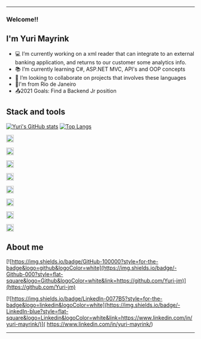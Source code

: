 -----------------------------------------------------------------------------------------------------------------------------------------------------------------------------------

### Welcome!!


## I'm Yuri Mayrink


- 💻 I’m currently working on a xml reader that can integrate to an external banking application, and returns to our customer some analytics info.
- 📚 I’m currently learning C#, ASP.NET MVC, API's and OOP concepts
- 👯 I’m looking to collaborate on projects that involves these languages
- 🏡I'm from Rio de Janeiro
- 📤2021 Goals: Find a Backend Jr position

## Stack and tools


[![Yuri's GitHub stats](https://github-readme-stats.vercel.app/api?username=Yuri-jm&show_icons=true&theme=radical)](https://github.com/Yuri-jm/github-readme-stats)
[![Top Langs](https://github-readme-stats.vercel.app/api/top-langs/?username=Yuri-jm)](https://github.com/Yuri-jm/github-readme-stats)


<code><img height= '20' src="https://img.shields.io/badge/HTML5-E34F26?style=for-the-badge&logo=html5&logoColor=white"></code>

<code><img height= '20' src="https://img.shields.io/badge/CSS3-1572B6?style=for-the-badge&logo=css3&logoColor=white"></code>

<code><img height= '20' src="https://img.shields.io/badge/C-00599C?style=for-the-badge&logo=c&logoColor=white"></code>

<code><img height= '20' src="https://img.shields.io/badge/C%23-239120?style=for-the-badge&logo=c-sharp&logoColor=white"></code>

<code><img height= '20' src="https://img.shields.io/badge/MySQL-00000F?style=for-the-badge&logo=mysql&logoColor=white"></code>

<code><img height= '20' src="https://img.shields.io/badge/.NET-512BD4?style=for-the-badge&logo=dotnet&logoColor=white"></code>

<code><img height= '20' src="https://img.shields.io/badge/Git-F05032?style=for-the-badge&logo=git&logoColor=white"></code>

<code><img height= '20' src="https://img.shields.io/badge/Visual_Studio-5C2D91?style=for-the-badge&logo=visual%20studio&logoColor=white"></code>





## About me
[![https://img.shields.io/badge/GitHub-100000?style=for-the-badge&logo=github&logoColor=white](https://img.shields.io/badge/-Github-000?style=flat-square&logo=Github&logoColor=white&link=https://github.com/Yuri-jm)](https://github.com/Yuri-jm)

[![https://img.shields.io/badge/LinkedIn-0077B5?style=for-the-badge&logo=linkedin&logoColor=white](https://img.shields.io/badge/-LinkedIn-blue?style=flat-square&logo=Linkedin&logoColor=white&link=https://www.linkedin.com/in/yuri-mayrink/)]( https://www.linkedin.com/in/yuri-mayrink/)



-----------------------------------------------------------------------------------------------------------------------------------------------------------------------------------
